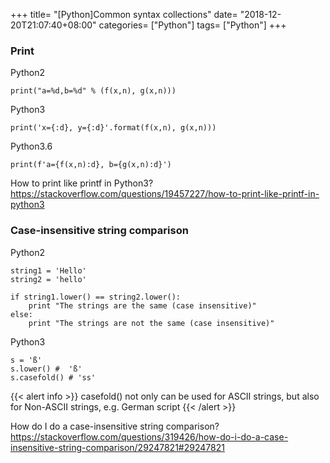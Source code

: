 +++
title= "[Python]Common syntax collections"
date= "2018-12-20T21:07:40+08:00"
categories= ["Python"]
tags= ["Python"]
+++

### Print

Python2

    print("a=%d,b=%d" % (f(x,n), g(x,n)))

Python3

    print('x={:d}, y={:d}'.format(f(x,n), g(x,n)))
    
Python3.6

    print(f'a={f(x,n):d}, b={g(x,n):d}')


How to print like printf in Python3?  
https://stackoverflow.com/questions/19457227/how-to-print-like-printf-in-python3


### Case-insensitive string comparison

Python2

    string1 = 'Hello'
    string2 = 'hello'

    if string1.lower() == string2.lower():
        print "The strings are the same (case insensitive)"
    else:
        print "The strings are not the same (case insensitive)"
        
Python3

    s = 'ß'
    s.lower() #  'ß'
    s.casefold() # 'ss'
    
{{< alert info >}}
casefold() not only can be used for ASCII strings, but also for Non-ASCII strings, e.g. German script
{{< /alert >}}

How do I do a case-insensitive string comparison?  
https://stackoverflow.com/questions/319426/how-do-i-do-a-case-insensitive-string-comparison/29247821#29247821
